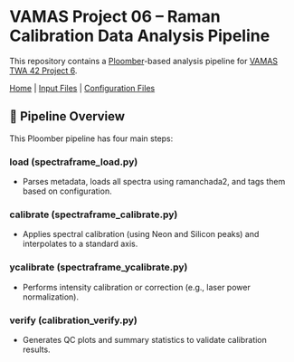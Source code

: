 # VAMAS Project 06 – Raman Calibration Data Analysis Pipeline

This repository contains a [Ploomber](https://ploomber.io/)-based analysis pipeline for [VAMAS TWA 42 Project 6](https://www.vamas.org/twa42/documents/2024_vamas_twa42_p6_raman_calibration.pdf).

[Home](README.md) | [Input Files](README_input.md) | [Configuration Files](README_config.md) 

## 🔄 Pipeline Overview

This Ploomber pipeline has four main steps:

### load (spectraframe_load.py)

- Parses metadata, loads all spectra using ramanchada2, and tags them based on configuration.

### calibrate (spectraframe_calibrate.py)

- Applies spectral calibration (using Neon and Silicon peaks) and interpolates to a standard axis.

### ycalibrate (spectraframe_ycalibrate.py)

- Performs intensity calibration or correction (e.g., laser power normalization).

### verify (calibration_verify.py)

- Generates QC plots and summary statistics to validate calibration results.